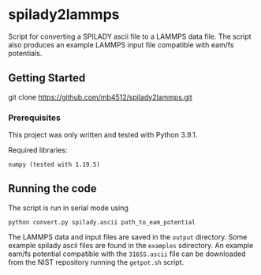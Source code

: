# spilady2lammps

Script for converting a SPILADY ascii file to a LAMMPS data file. The script also produces an example LAMMPS input file compatible with eam/fs potentials.

## Getting Started

git clone https://github.com/mb4512/spilady2lammps.git

### Prerequisites

This project was only written and tested with Python 3.9.1.

Required libraries:
```
numpy (tested with 1.19.5)
```

## Running the code 

The script is run in serial mode using
```
python convert.py spilady.ascii path_to_eam_potential
```

The LAMMPS data and input files are saved in the `output` directory. Some example spilady ascii files are found in the `examples` sdirectory. An example eam/fs potential compatible with the `316SS.ascii` file can be downloaded from the NIST repository running the `getpot.sh` script.


